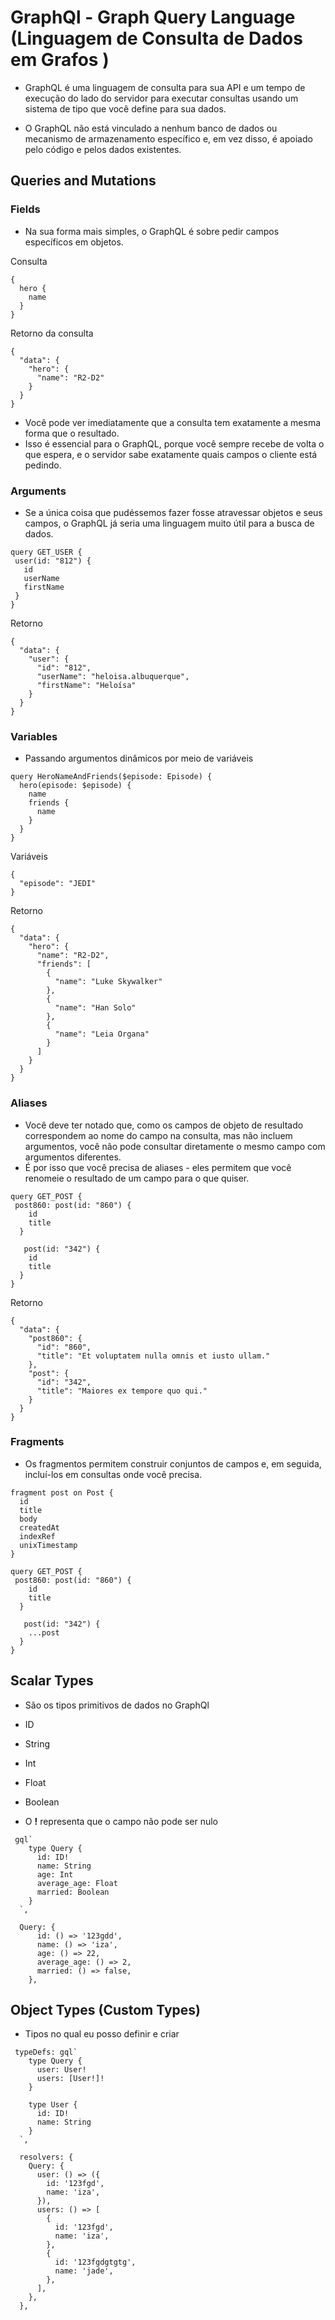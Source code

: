 # GraphQl - Graph Query Language (Linguagem de Consulta de Dados em Grafos )

- GraphQL é uma linguagem de consulta para sua API e um tempo de execução do lado do servidor para executar consultas usando um sistema de tipo que você define para sua dados.

- O GraphQL não está vinculado a nenhum banco de dados ou mecanismo de armazenamento específico e, em vez disso, é apoiado pelo código e pelos dados existentes.

## Queries and Mutations

### Fields

- Na sua forma mais simples, o GraphQL é sobre pedir campos específicos em objetos.

Consulta

```
{
  hero {
    name
  }
}

```

Retorno da consulta

```
{
  "data": {
    "hero": {
      "name": "R2-D2"
    }
  }
}

```

- Você pode ver imediatamente que a consulta tem exatamente a mesma forma que o resultado.
- Isso é essencial para o GraphQL, porque você sempre recebe de volta o que espera, e o servidor sabe exatamente quais campos o cliente está pedindo.

### Arguments

- Se a única coisa que pudéssemos fazer fosse atravessar objetos e seus campos, o GraphQL já seria uma linguagem muito útil para a busca de dados.

```
query GET_USER {
 user(id: "812") {
   id
   userName
   firstName
 }
}

```

Retorno

```
{
  "data": {
    "user": {
      "id": "812",
      "userName": "heloisa.albuquerque",
      "firstName": "Heloísa"
    }
  }
}

```

### Variables

- Passando argumentos dinâmicos por meio de variáveis

```
query HeroNameAndFriends($episode: Episode) {
  hero(episode: $episode) {
    name
    friends {
      name
    }
  }
}

```

Variáveis

```
{
  "episode": "JEDI"
}

```

Retorno

```
{
  "data": {
    "hero": {
      "name": "R2-D2",
      "friends": [
        {
          "name": "Luke Skywalker"
        },
        {
          "name": "Han Solo"
        },
        {
          "name": "Leia Organa"
        }
      ]
    }
  }
}

```

### Aliases

- Você deve ter notado que, como os campos de objeto de resultado correspondem ao nome do campo na consulta, mas não incluem argumentos, você não pode consultar diretamente o mesmo campo com argumentos diferentes.
- É por isso que você precisa de aliases - eles permitem que você renomeie o resultado de um campo para o que quiser.

```
query GET_POST {
 post860: post(id: "860") {
    id
    title
  }

   post(id: "342") {
    id
    title
  }
}

```

Retorno

```
{
  "data": {
    "post860": {
      "id": "860",
      "title": "Et voluptatem nulla omnis et iusto ullam."
    },
    "post": {
      "id": "342",
      "title": "Maiores ex tempore quo qui."
    }
  }
}

```

### Fragments

- Os fragmentos permitem construir conjuntos de campos e, em seguida, incluí-los em consultas onde você precisa.

```
fragment post on Post {
  id
  title
  body
  createdAt
  indexRef
  unixTimestamp
}

query GET_POST {
 post860: post(id: "860") {
    id
    title
  }

   post(id: "342") {
    ...post
  }
}

```

## Scalar Types

- São os tipos primitivos de dados no GraphQl
- ID
- String
- Int
- Float
- Boolean

- O **!** representa que o campo não pode ser nulo

```
 gql`
    type Query {
      id: ID!
      name: String
      age: Int
      average_age: Float
      married: Boolean
    }
  `,

  Query: {
      id: () => '123gdd',
      name: () => 'iza',
      age: () => 22,
      average_age: () => 2,
      married: () => false,
    },

```

## Object Types (Custom Types)

- Tipos no qual eu posso definir e criar

```
 typeDefs: gql`
    type Query {
      user: User!
      users: [User!]!
    }

    type User {
      id: ID!
      name: String
    }
  `,

  resolvers: {
    Query: {
      user: () => ({
        id: '123fgd',
        name: 'iza',
      }),
      users: () => [
        {
          id: '123fgd',
          name: 'iza',
        },
        {
          id: '123fgdgtgtg',
          name: 'jade',
        },
      ],
    },
  },

```
